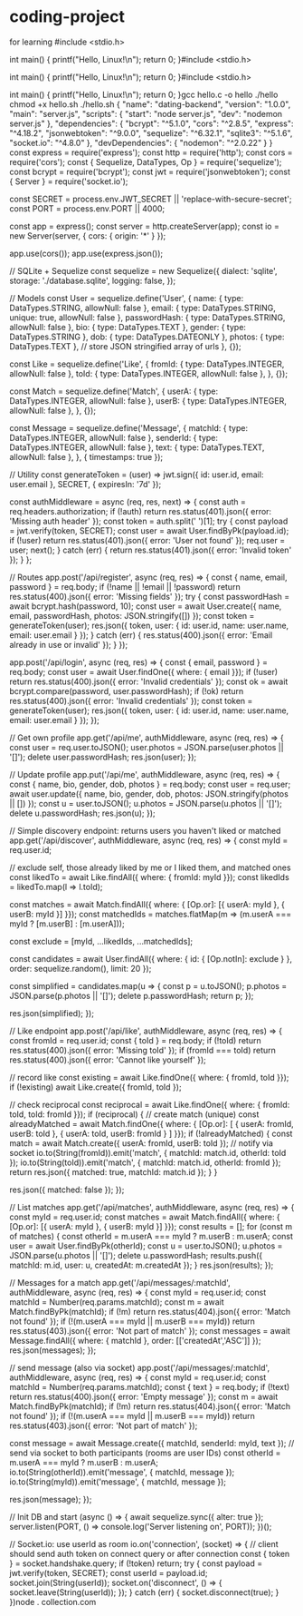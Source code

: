 # coding-project
for learning 
#include <stdio.h>

int main() {
    printf("Hello, Linux!\n");
    return 0;
}#include <stdio.h>

int main() {
    printf("Hello, Linux!\n");
    return 0;
}#include <stdio.h>

int main() {
    printf("Hello, Linux!\n");
    return 0;
}gcc hello.c -o hello
./hello
chmod +x hello.sh
./hello.sh
{
  "name": "dating-backend",
  "version": "1.0.0",
  "main": "server.js",
  "scripts": {
    "start": "node server.js",
    "dev": "nodemon server.js"
  },
  "dependencies": {
    "bcrypt": "^5.1.0",
    "cors": "^2.8.5",
    "express": "^4.18.2",
    "jsonwebtoken": "^9.0.0",
    "sequelize": "^6.32.1",
    "sqlite3": "^5.1.6",
    "socket.io": "^4.8.0"
  },
  "devDependencies": {
    "nodemon": "^2.0.22"
  }
}
const express = require('express');
const http = require('http');
const cors = require('cors');
const { Sequelize, DataTypes, Op } = require('sequelize');
const bcrypt = require('bcrypt');
const jwt = require('jsonwebtoken');
const { Server } = require('socket.io');

const SECRET = process.env.JWT_SECRET || 'replace-with-secure-secret';
const PORT = process.env.PORT || 4000;

const app = express();
const server = http.createServer(app);
const io = new Server(server, { cors: { origin: '*' } });

app.use(cors());
app.use(express.json());

// SQLite + Sequelize
const sequelize = new Sequelize({
  dialect: 'sqlite',
  storage: './database.sqlite',
  logging: false,
});

// Models
const User = sequelize.define('User', {
  name: { type: DataTypes.STRING, allowNull: false },
  email: { type: DataTypes.STRING, unique: true, allowNull: false },
  passwordHash: { type: DataTypes.STRING, allowNull: false },
  bio: { type: DataTypes.TEXT },
  gender: { type: DataTypes.STRING },
  dob: { type: DataTypes.DATEONLY },
  photos: { type: DataTypes.TEXT }, // store JSON stringified array of urls
}, {});

const Like = sequelize.define('Like', {
  fromId: { type: DataTypes.INTEGER, allowNull: false },
  toId: { type: DataTypes.INTEGER, allowNull: false },
}, {});

const Match = sequelize.define('Match', {
  userA: { type: DataTypes.INTEGER, allowNull: false },
  userB: { type: DataTypes.INTEGER, allowNull: false },
}, {});

const Message = sequelize.define('Message', {
  matchId: { type: DataTypes.INTEGER, allowNull: false },
  senderId: { type: DataTypes.INTEGER, allowNull: false },
  text: { type: DataTypes.TEXT, allowNull: false },
}, { timestamps: true });

// Utility
const generateToken = (user) => jwt.sign({ id: user.id, email: user.email }, SECRET, { expiresIn: '7d' });

const authMiddleware = async (req, res, next) => {
  const auth = req.headers.authorization;
  if (!auth) return res.status(401).json({ error: 'Missing auth header' });
  const token = auth.split(' ')[1];
  try {
    const payload = jwt.verify(token, SECRET);
    const user = await User.findByPk(payload.id);
    if (!user) return res.status(401).json({ error: 'User not found' });
    req.user = user;
    next();
  } catch (err) {
    return res.status(401).json({ error: 'Invalid token' });
  }
};

// Routes
app.post('/api/register', async (req, res) => {
  const { name, email, password } = req.body;
  if (!name || !email || !password) return res.status(400).json({ error: 'Missing fields' });
  try {
    const passwordHash = await bcrypt.hash(password, 10);
    const user = await User.create({ name, email, passwordHash, photos: JSON.stringify([]) });
    const token = generateToken(user);
    res.json({ token, user: { id: user.id, name: user.name, email: user.email } });
  } catch (err) {
    res.status(400).json({ error: 'Email already in use or invalid' });
  }
});

app.post('/api/login', async (req, res) => {
  const { email, password } = req.body;
  const user = await User.findOne({ where: { email }});
  if (!user) return res.status(400).json({ error: 'Invalid credentials' });
  const ok = await bcrypt.compare(password, user.passwordHash);
  if (!ok) return res.status(400).json({ error: 'Invalid credentials' });
  const token = generateToken(user);
  res.json({ token, user: { id: user.id, name: user.name, email: user.email } });
});

// Get own profile
app.get('/api/me', authMiddleware, async (req, res) => {
  const user = req.user.toJSON();
  user.photos = JSON.parse(user.photos || '[]');
  delete user.passwordHash;
  res.json(user);
});

// Update profile
app.put('/api/me', authMiddleware, async (req, res) => {
  const { name, bio, gender, dob, photos } = req.body;
  const user = req.user;
  await user.update({ name, bio, gender, dob, photos: JSON.stringify(photos || []) });
  const u = user.toJSON();
  u.photos = JSON.parse(u.photos || '[]');
  delete u.passwordHash;
  res.json(u);
});

// Simple discovery endpoint: returns users you haven't liked or matched
app.get('/api/discover', authMiddleware, async (req, res) => {
  const myId = req.user.id;

  // exclude self, those already liked by me or I liked them, and matched ones
  const likedTo = await Like.findAll({ where: { fromId: myId }});
  const likedIds = likedTo.map(l => l.toId);

  const matches = await Match.findAll({ where: { [Op.or]: [{ userA: myId }, { userB: myId }] }});
  const matchedIds = matches.flatMap(m => (m.userA === myId ? [m.userB] : [m.userA]));

  const exclude = [myId, ...likedIds, ...matchedIds];

  const candidates = await User.findAll({
    where: { id: { [Op.notIn]: exclude } },
    order: sequelize.random(),
    limit: 20
  });

  const simplified = candidates.map(u => {
    const p = u.toJSON();
    p.photos = JSON.parse(p.photos || '[]');
    delete p.passwordHash;
    return p;
  });

  res.json(simplified);
});

// Like endpoint
app.post('/api/like', authMiddleware, async (req, res) => {
  const fromId = req.user.id;
  const { toId } = req.body;
  if (!toId) return res.status(400).json({ error: 'Missing toId' });
  if (fromId === toId) return res.status(400).json({ error: 'Cannot like yourself' });

  // record like
  const existing = await Like.findOne({ where: { fromId, toId }});
  if (!existing) await Like.create({ fromId, toId });

  // check reciprocal
  const reciprocal = await Like.findOne({ where: { fromId: toId, toId: fromId }});
  if (reciprocal) {
    // create match (unique)
    const alreadyMatched = await Match.findOne({ where: {
      [Op.or]: [
        { userA: fromId, userB: toId },
        { userA: toId, userB: fromId }
      ]
    }});
    if (!alreadyMatched) {
      const match = await Match.create({ userA: fromId, userB: toId });
      // notify via socket
      io.to(String(fromId)).emit('match', { matchId: match.id, otherId: toId });
      io.to(String(toId)).emit('match', { matchId: match.id, otherId: fromId });
      return res.json({ matched: true, matchId: match.id });
    }
  }

  res.json({ matched: false });
});

// List matches
app.get('/api/matches', authMiddleware, async (req, res) => {
  const myId = req.user.id;
  const matches = await Match.findAll({ where: { [Op.or]: [{ userA: myId }, { userB: myId }] }});
  const results = [];
  for (const m of matches) {
    const otherId = m.userA === myId ? m.userB : m.userA;
    const user = await User.findByPk(otherId);
    const u = user.toJSON(); u.photos = JSON.parse(u.photos || '[]'); delete u.passwordHash;
    results.push({ matchId: m.id, user: u, createdAt: m.createdAt });
  }
  res.json(results);
});

// Messages for a match
app.get('/api/messages/:matchId', authMiddleware, async (req, res) => {
  const myId = req.user.id;
  const matchId = Number(req.params.matchId);
  const m = await Match.findByPk(matchId);
  if (!m) return res.status(404).json({ error: 'Match not found' });
  if (!(m.userA === myId || m.userB === myId)) return res.status(403).json({ error: 'Not part of match' });
  const messages = await Message.findAll({ where: { matchId }, order: [['createdAt','ASC']] });
  res.json(messages);
});

// send message (also via socket)
app.post('/api/messages/:matchId', authMiddleware, async (req, res) => {
  const myId = req.user.id;
  const matchId = Number(req.params.matchId);
  const { text } = req.body;
  if (!text) return res.status(400).json({ error: 'Empty message' });
  const m = await Match.findByPk(matchId);
  if (!m) return res.status(404).json({ error: 'Match not found' });
  if (!(m.userA === myId || m.userB === myId)) return res.status(403).json({ error: 'Not part of match' });

  const message = await Message.create({ matchId, senderId: myId, text });
  // send via socket to both participants (rooms are user IDs)
  const otherId = m.userA === myId ? m.userB : m.userA;
  io.to(String(otherId)).emit('message', { matchId, message });
  io.to(String(myId)).emit('message', { matchId, message });

  res.json(message);
});

// Init DB and start
(async () => {
  await sequelize.sync({ alter: true });
  server.listen(PORT, () => console.log('Server listening on', PORT));
})();

// Socket.io: use userId as room
io.on('connection', (socket) => {
  // client should send auth token on connect query or after connection
  const { token } = socket.handshake.query;
  if (!token) return;
  try {
    const payload = jwt.verify(token, SECRET);
    const userId = payload.id;
    socket.join(String(userId));
    socket.on('disconnect', () => {
      socket.leave(String(userId));
    });
  } catch (err) {
    socket.disconnect(true);
  }
        })node .
        collection.com


        
